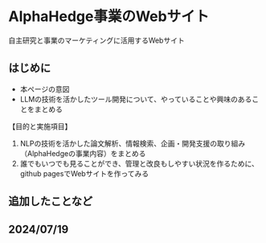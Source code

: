 # AlphaHedge事業のWebサイト
自主研究と事業のマーケティングに活用するWebサイト

## はじめに
- 本ページの意図
- LLMの技術を活かしたツール開発について、やっていることや興味のあることをまとめる

【目的と実施項目】
1. NLPの技術を活かした論文解析、情報検索、企画・開発支援の取り組み（AlphaHedgeの事業内容）をまとめる
2. 誰でもいつでも見ることができ、管理と改良もしやすい状況を作るために、github pagesでWebサイトを作ってみる


## 追加したことなど
2024/07/19
- 
